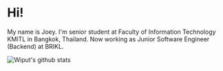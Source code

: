 # Hi!
My name is Joey. I'm senior student at Faculty of Information Technology KMITL in Bangkok, Thailand. Now working as Junior Software Engineer (Backend) at BRIKL.

![Wiput's github stats](https://github-readme-stats.vercel.app/api?username=wiput1999&count_private=true)
